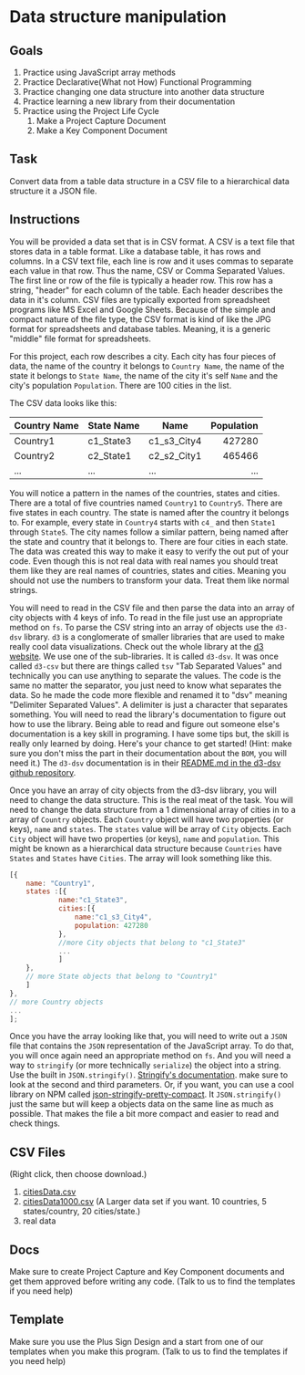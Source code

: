 # Data structure manipulation

## Goals

1. Practice using JavaScript array methods
1. Practice Declarative(What not How) Functional Programming  
1. Practice changing one data structure into another data structure
1. Practice learning a new library from their documentation
1. Practice using the Project Life Cycle
    1. Make a Project Capture Document
    1. Make a Key Component Document

## Task

Convert data from a table data structure in a CSV file to a hierarchical data structure it a JSON file.
	
## Instructions

You will be provided a data set that is in CSV format. A CSV is a text file that stores data in a table format. Like a database table, it has rows and columns. In a CSV text file, each line is row and it uses commas to separate each value in that row. Thus the name, CSV or Comma Separated Values. The first line or row of the file is typically a header row. This row has a string, "header" for each column of the table. Each header describes the data in it's column.  CSV files are typically exported from spreadsheet programs like MS Excel and Google Sheets. Because of the simple and compact nature of the file type, the CSV format is kind of like the JPG format for spreadsheets and database tables. Meaning, it is a generic "middle" file format for spreadsheets.  

For this project, each row describes a city. Each city has four pieces of data, the name of the country it belongs to `Country Name`, the name of the state it belongs to `State Name`, the name of the city it's self `Name` and the city's population `Population`.  There are 100 cities in the list.

The CSV data looks like this:

| Country Name  | State Name| Name        | Population   |
| ------------- | --------- | ----------- | -----------: |
| Country1      | c1_State3 | c1_s3_City4 | 427280       |
| Country2      | c2_State1 | c2_s2_City1 | 465466       |
| ...           | ...       | ...         | ...          |


You will notice a pattern in the names of the countries, states and cities. There are a total of five countries named `Country1` to `Country5`. There are five states in each country. The state is named after the country it belongs to. For example, every state in `Country4` starts with `c4_` and then `State1` through `State5`. The city names follow a similar pattern, being named after the state and country that it belongs to. There are four cities in each state. The data was created this way to make it easy to verify the out put of your code. Even though this is not real data with real names you should treat them like they are real names of countries, states and cities. Meaning you should not use the numbers to transform your data. Treat them like normal strings.

You will need to read in the CSV file and then parse the data into an array of city objects with 4 keys of info. To read in the file just use an appropriate method on `fs`. To parse the CSV string into an array of objects use the `d3-dsv` library. `d3` is a conglomerate of smaller libraries that are used to make really cool data visualizations. Check out the whole library at the [d3 website](https://d3js.org/). We use one of the sub-libraries. It is called `d3-dsv`. It was once called `d3-csv` but there are things called `tsv` "Tab Separated Values" and technically you can use anything to separate the values. The code is the same no matter the separator, you just need to know what separates the data. So he made the code more flexible and renamed it to "dsv" meaning "Delimiter Separated Values". A delimiter is just a character that separates something. You will need to read the library's documentation to figure out how to use the library. Being able to read and figure out someone else's documentation is a key skill in programing. I have some tips but, the skill is really only learned by doing. Here's your chance to get started! (Hint: make sure you don't miss the part in their documentation about the `BOM`, you will need it.) The `d3-dsv` documentation is in their [README.md in the d3-dsv github repository](https://github.com/d3/d3-dsv#d3-dsv). 

Once you have an array of city objects from the d3-dsv library, you will need to change the data structure. This is the real meat of the task. You will need to change the data structure from a 1 dimensional array of cities in to a array of `Country` objects. Each `Country` object will have two properties (or keys), `name` and `states`. The `states` value will be array of `City` objects. Each `City` object will have two properties (or keys), `name` and `population`. This might be known as a hierarchical data structure because `Countries` have `States` and `States` have `Cities`. The array will look something like this.

```JavaScript
[{
    name: "Country1",
    states :[{
            name:"c1_State3",
            cities:[{
                name:"c1_s3_City4",
                population: 427280
            },
			//more City objects that belong to "c1_State3"
			...
			]
    },
	// more State objects that belong to "Country1"
	]
},
// more Country objects
...
];
```

Once you have the array looking like that, you will need to write out a `JSON` file that contains the `JSON` representation of the JavaScript array. To do that, you will once again need an appropriate method on `fs`. And you will need a way to `stringify` (or more technically `serialize`) the object into a string. Use the built in `JSON.stringify()`. [Stringify's documentation](https://developer.mozilla.org/en-US/docs/Web/JavaScript/Reference/Global_Objects/JSON/stringify). make sure to look at the second and third parameters. Or, if you want, you can use a cool library on NPM called [json-stringify-pretty-compact](https://www.npmjs.com/package/json-stringify-pretty-compact). It `JSON.stringify()` just the same but will keep a objects data on the same line as much as possible. That makes the file a bit more compact and easier to read and check things.

## CSV Files

(Right click, then choose download.)

1. [citiesData.csv](citiesData.csv)  
2. [citiesData1000.csv](citiesData1000.csv) (A Larger data set if you want. 10 countries, 5 states/country, 20 cities/state.)
3. real data

## Docs

Make sure to create Project Capture and Key Component documents and get them approved before writing any code.
(Talk to us to find the templates if you need help)

## Template

Make sure you use the Plus Sign Design and a start from one of our templates when you make this program.
(Talk to us to find the templates if you need help)

